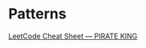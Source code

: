 # Patterns

[LeetCode Cheat Sheet — PIRATE KING](https://www.piratekingdom.com/leetcode/cheat-sheet)